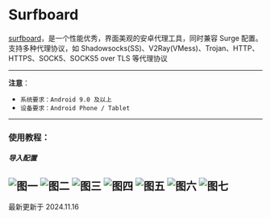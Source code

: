 # Surfboard

[surfboard](https://tagcloud.lanzoui.com/ifnU10daxxte)，是一个性能优秀，界面美观的安卓代理工具，同时兼容 Surge 配置。支持多种代理协议，如 Shadowsocks(SS)、V2Ray(VMess)、Trojan、HTTP、HTTPS、SOCK5、SOCKS5 over TLS 等代理协议

---
**注意**：

- `系统要求：Android 9.0 及以上`
- `设备要求：Android Phone / Tablet`
---

### 使用教程：
##### 导入配置
![图一](surfboard-01.png)
![图二](surfboard-02.jpg)
![图三](surfboard-03.jpg)
![图四](surfboard-04.jpg)
![图五](surfboard-05.jpg)
![图六](surfboard-06.jpg)
![图七](surfboard-07.jpg)
---

最新更新于 2024.11.16
